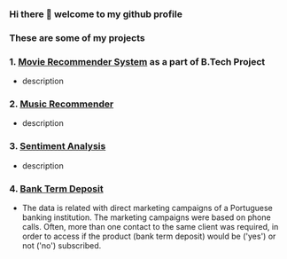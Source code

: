### Hi there 👋 welcome to my github profile

### These are some of my projects

### 1. [Movie Recommender System](https://github.com/chaharhimanshu/BTP-Movie-Recommender-System) as a part of B.Tech Project

- description

### 2. [Music Recommender](https://github.com/chaharhimanshu/Music_Recommender)

- description

### 3. [Sentiment Analysis](https://github.com/chaharhimanshu/sentiment_analysis)

- description

### 4. [Bank Term Deposit](https://github.com/chaharhimanshu/Bank_term_deposit) 

- The data is related with direct marketing campaigns of a Portuguese banking institution. The marketing campaigns were based on phone calls. Often, more than one contact to the same client was required, in order to access if the product (bank term deposit) would be ('yes') or not ('no') subscribed.


<!--
**chaharhimanshu/chaharhimanshu** is a ✨ _special_ ✨ repository because its `README.md` (this file) appears on your GitHub profile.

Here are some ideas to get you started:

- 🔭 I’m currently working on ...
- 🌱 I’m currently learning ...
- 👯 I’m looking to collaborate on ...
- 🤔 I’m looking for help with ...
- 💬 Ask me about ...
- 📫 How to reach me: ...
- 😄 Pronouns: ...
- ⚡ Fun fact: ...
-->
